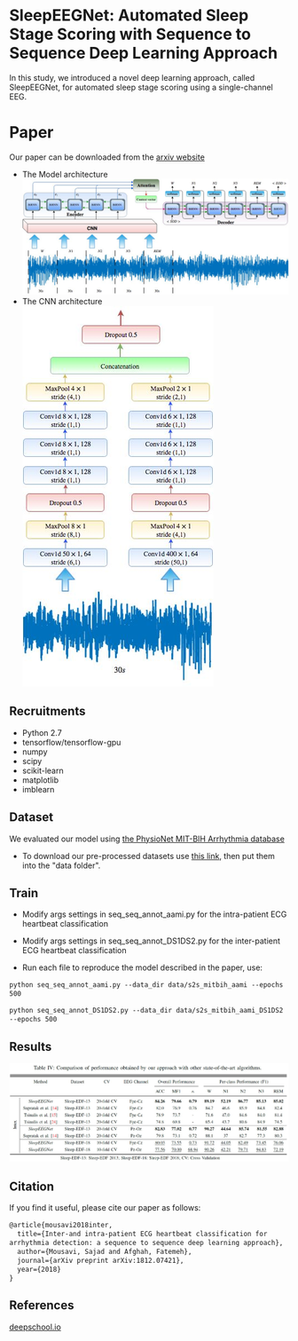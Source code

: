 # SleepEEGNet: Automated Sleep Stage Scoring with Sequence to Sequence Deep Learning Approach
In this study, we introduced a novel deep learning approach, called SleepEEGNet, for automated sleep stage scoring using a single-channel EEG.

# Paper
 Our paper can be downloaded from the [arxiv website](https://arxiv.org/pdf/1812.07421.pdf)
 * The Model architecture
  ![Alt text](/images/seq2seq_sleep.jpg)
 * The CNN architecture
  ![Alt text](/images/seq2seq_cnn.jpg)
 
## Recruitments
* Python 2.7
* tensorflow/tensorflow-gpu
* numpy
* scipy
* scikit-learn
* matplotlib
* imblearn
## Dataset
We evaluated our model using [the PhysioNet MIT-BIH Arrhythmia database](https://www.physionet.org/physiobank/database/mitdb/)
* To download our pre-processed datasets use [this link](https://drive.google.com/drive/folders/1TGg1413qa5TkcC0zF6CUDhKWlNzJgPCJ?usp=sharing), then put them into the "data folder".

## Train

* Modify args settings in seq_seq_annot_aami.py for the intra-patient ECG heartbeat classification
* Modify args settings in seq_seq_annot_DS1DS2.py for the inter-patient ECG heartbeat classification

* Run each file to reproduce the model described in the paper, use:

```
python seq_seq_annot_aami.py --data_dir data/s2s_mitbih_aami --epochs 500
```
```
python seq_seq_annot_DS1DS2.py --data_dir data/s2s_mitbih_aami_DS1DS2 --epochs 500
```
## Results
  ![Alt text](/images/results.jpg)
## Citation
If you find it useful, please cite our paper as follows:

```
@article{mousavi2018inter,
  title={Inter-and intra-patient ECG heartbeat classification for arrhythmia detection: a sequence to sequence deep learning approach},
  author={Mousavi, Sajad and Afghah, Fatemeh},
  journal={arXiv preprint arXiv:1812.07421},
  year={2018}
}
```

## References
 [deepschool.io](https://github.com/sachinruk/deepschool.io/blob/master/DL-Keras_Tensorflow)
